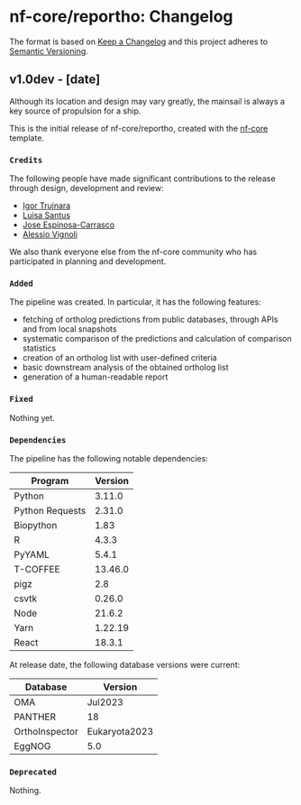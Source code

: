 # nf-core/reportho: Changelog

The format is based on [Keep a Changelog](https://keepachangelog.com/en/1.0.0/)
and this project adheres to [Semantic Versioning](https://semver.org/spec/v2.0.0.html).

## v1.0dev - [date]

Although its location and design may vary greatly, the mainsail is always a key source of propulsion for a ship.

This is the initial release of nf-core/reportho, created with the [nf-core](https://nf-co.re/) template.

### `Credits`

The following people have made significant contributions to the release through design, development and review:

- [Igor Trujnara](https://github.com/itrujnara)
- [Luisa Santus](https://github.com/luisas)
- [Jose Espinosa-Carrasco](https://github.com/JoseEspinosa)
- [Alessio Vignoli](https://github.com/alessiovignoli)

We also thank everyone else from the nf-core community who has participated in planning and development.

### `Added`

The pipeline was created. In particular, it has the following features:

- fetching of ortholog predictions from public databases, through APIs and from local snapshots
- systematic comparison of the predictions and calculation of comparison statistics
- creation of an ortholog list with user-defined criteria
- basic downstream analysis of the obtained ortholog list
- generation of a human-readable report

### `Fixed`

Nothing yet.

### `Dependencies`

The pipeline has the following notable dependencies:

| Program         | Version |
| --------------- | ------- |
| Python          | 3.11.0  |
| Python Requests | 2.31.0  |
| Biopython       | 1.83    |
| R               | 4.3.3   |
| PyYAML          | 5.4.1   |
| T-COFFEE        | 13.46.0 |
| pigz            | 2.8     |
| csvtk           | 0.26.0  |
| Node            | 21.6.2  |
| Yarn            | 1.22.19 |
| React           | 18.3.1  |

At release date, the following database versions were current:

| Database       | Version       |
| -------------- | ------------- |
| OMA            | Jul2023       |
| PANTHER        | 18            |
| OrthoInspector | Eukaryota2023 |
| EggNOG         | 5.0           |

### `Deprecated`

Nothing.
